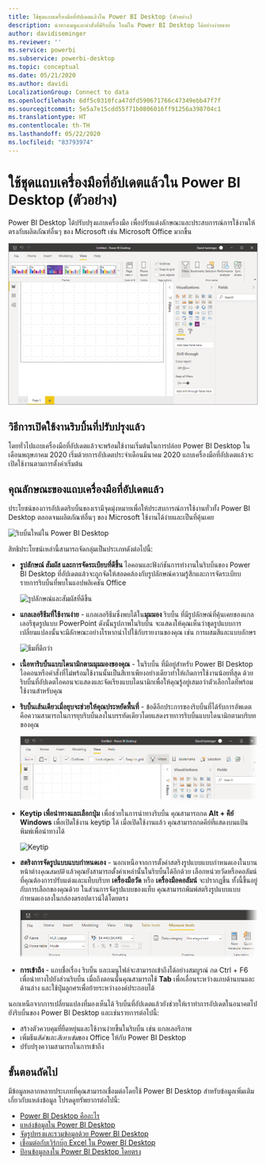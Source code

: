 ```yaml
---
title: ใช้ชุดแถบเครื่องมือที่อัปเดตแล้วใน Power BI Desktop (ตัวอย่าง)
description: นำทางเมนูและคำสั่งที่มีริบบิ้น ใหม่ใน Power BI Desktop ได้อย่างง่ายดาย
author: davidiseminger
ms.reviewer: ''
ms.service: powerbi
ms.subservice: powerbi-desktop
ms.topic: conceptual
ms.date: 05/21/2020
ms.author: davidi
LocalizationGroup: Connect to data
ms.openlocfilehash: 6df5c0310fca47dfd590671766c47349ebb47f7f
ms.sourcegitcommit: 5e5a7e15cdd55f71b0806016ff91256a398704c1
ms.translationtype: HT
ms.contentlocale: th-TH
ms.lasthandoff: 05/22/2020
ms.locfileid: "83793974"
---
```

# <a name="use-the-updated-ribbon-in-power-bi-desktop"></a>ใช้ชุดแถบเครื่องมือที่อัปเดตแล้วใน Power BI Desktop (ตัวอย่าง)

Power BI Desktop ได้ปรับปรุงแถบเครื่องมือ เพื่อปรับแต่งลักษณะและประสบการณ์การใช้งานให้ตรงกับผลิตภัณฑ์อื่นๆ ของ Microsoft เช่น Microsoft Office มากขึ้น

![ริบบิ้นใหม่ใน Power BI Desktop](media/desktop-ribbon/desktop-ribbon-02.png)

## <a name="how-to-enable-the-updated-ribbon"></a>วิธีการเปิดใช้งานริบบิ้นที่ปรับปรุงแล้ว

โดยทั่วไปแถบเครื่องมือที่อัปเดตแล้วจะพร้อมใช้งานเริ่มต้นในการปล่อย Power BI Desktop ในเดือนพฤษภาคม 2020 เริ่มด้วยการอัปเดตประจำเดือนมีนาคม 2020 แถบเครื่องมือที่อัปเดตแล้วจะเปิดใช้งานตามการตั้งค่าเริ่มต้น 

## <a name="features-of-the-updated-ribbon"></a>คุณลักษณะของแถบเครื่องมือที่อัปเดตแล้ว

ประโยชน์ของการอัปเดตริบบิ้นของเรามีจุดมุ่งหมายเพื่อให้ประสบการณ์การใช้งานทั่วทั้ง Power BI Desktop ตลอดจนผลิตภัณฑ์อื่นๆ ของ Microsoft ใช้งานได้ง่ายและเป็นที่คุ้นเคย 

![ริบบิ้นใหม่ใน Power BI Desktop](media/desktop-ribbon/desktop-ribbon-03.png)

สิทธิประโยชน์เหล่านี้สามารถจัดกลุ่มเป็นประเภทดังต่อไปนี้:

* **รูปลักษณ์ สัมผัส และการจัดระเบียบที่ดีขึ้น** ไอคอนและฟังก์ชันการทำงานในริบบิ้นของ Power BI Desktop ที่อัปเดตแล้วจะถูกจัดให้สอดคล้องกับรูปลักษณ์ความรู้สึกและการจัดระเบียบรายการริบบิ้นที่พบในแอปพลิเคชัน Office

    ![รูปลักษณ์และสัมผัสที่ดีขึ้น](media/desktop-ribbon/desktop-ribbon-04.png)

* **แกลเลอรีธีมที่ใช้งานง่าย** - แกลเลอรีธีมซึ่งพบได้ใน**มุมมอง** ริบบิ้น ที่มีรูปลักษณ์ที่คุ้นเคยของแกลเลอรีชุดรูปแบบ PowerPoint ดังนั้นรูปภาพในริบบิ้น จะแสดงให้คุณเห็นว่าชุดรูปแบบการเปลี่ยนแปลงนั้นจะมีลักษณะอย่างไรหากนำไปใช้กับรายงานของคุณ เช่น การผสมสีและแบบอักษร 

    ![ธีมที่ดีกว่า](media/desktop-ribbon/desktop-ribbon-05.png)

* **เนื้อหาริบบิ้นแบบไดนามิกตามมุมมองของคุณ** - ในริบบิ้น ที่มีอยู่สำหรับ Power BI Desktop ไอคอนหรือคำสั่งที่ไม่พร้อมใช้งานนั้นเป็นสีเทาเพียงอย่างเดียวทำให้เกิดการใช้งานน้อยที่สุด ด้วยริบบิ้นที่อัปเดตไอคอนจะแสดงและจัดเรียงแบบไดนามิกเพื่อให้คุณรู้อยู่เสมอว่าตัวเลือกใดที่พร้อมใช้งานสำหรับคุณ

* **ริบบิ้นเส้นเดียวเมื่อยุบจะช่วยให้คุณประหยัดพื้นที่** - ข้อดีอีกประการของริบบิ้นที่ได้รับการอัพเดตคือความสามารถในการยุบริบบิ้นลงในบรรทัดเดียวโดยแสดงรายการริบบิ้นแบบไดนามิกตามบริบทของคุณ 

    ![ริบบิ้นที่ยุบ](media/desktop-ribbon/desktop-ribbon-06.png)

* **Keytip เพื่อนำทางและเลือกปุ่ม** เพื่อช่วยในการนำทางริบบิ้น คุณสามารถกด **Alt + คีย์ Windows** เพื่อเปิดใช้งาน keytip ได้ เมื่อเปิดใช้งานแล้ว คุณสามารถกดคีย์ที่แสดงบนแป้นพิมพ์เพื่อนำทางได้

    ![Keytip](media/desktop-ribbon/desktop-ribbon-07.png)

* **สตริงการจัดรูปแบบแบบกำหนดเอง** - นอกเหนือจากการตั้งค่าสตริงรูปแบบแบบกำหนดเองในบานหน้าต่าง*คุณสมบัติ* แล้วคุณยังสามารถตั้งค่าเหล่านั้นในริบบิ้นได้อีกด้วย เลือกหน่วยวัดหรือคอลัมน์ที่คุณต้องการปรับแต่งและแท็บบริบท **เครื่องมือวัด** หรือ **เครื่องมือคอลัมน์** จะปรากฏขึ้น ทั้งนี้ขึ้นอยู่กับการเลือกของคุณด้วย ในส่วนการจัดรูปแบบของแท็บ คุณสามารถพิมพ์สตริงรูปแบบแบบกำหนดเองลงในกล่องดรอปดาวน์ได้โดยตรง

    ![สตริงรูปแบบแบบกำหนดเอง](media/desktop-ribbon/desktop-ribbon-08.png)

* **การเข้าถึง** - แถบชื่อเรื่อง ริบบิ้น และเมนูไฟล์จะสามารถเข้าถึงได้อย่างสมบูรณ์ กด Ctrl + F6 เพื่อนำทางไปยังส่วนริบบิ้น เมื่อถึงตอนนั้นคุณสามารถใช้ **Tab** เพื่อเลื่อนระหว่างแถบด้านบนและด้านล่าง และใช้ปุ่มลูกศรเพื่อย้ายระหว่างองค์ประกอบได้


นอกเหนือจากการเปลี่ยนแปลงที่มองเห็นได้ ริบบิ้นที่อัปเดตแล้วยังช่วยให้เราทำการอัปเดตในอนาคตไปยังริบบิ้นของ Power BI Desktop และเช่นรายการต่อไปนี้:

* สร้างตัวควบคุมที่ยืดหยุ่นและใช้งานง่ายขึ้นในริบบิ้น เช่น แกลเลอรีภาพ
* เพิ่มธีม*สีดำ*และ*สีเทาเข้ม*ของ Office ให้กับ Power BI Desktop
* ปรับปรุงความสามารถในการเข้าถึง


## <a name="next-steps"></a>ขั้นตอนถัดไป
มีข้อมูลหลากหลายประเภทที่คุณสามารถเชื่อมต่อโดยใช้ Power BI Desktop สำหรับข้อมูลเพิ่มเติมเกี่ยวกับแหล่งข้อมูล โปรดดูทรัพยากรต่อไปนี้:

* [Power BI Desktop คืออะไร](../fundamentals/desktop-what-is-desktop.md)
* [แหล่งข้อมูลใน Power BI Desktop](../connect-data/desktop-data-sources.md)
* [จัดรูปทรงและรวมข้อมูลด้วย Power BI Desktop](../connect-data/desktop-shape-and-combine-data.md)
* [เชื่อมต่อกับเวิร์กบุ๊ก Excel ใน Power BI Desktop](../connect-data/desktop-connect-excel.md)   
* [ป้อนข้อมูลลงใน Power BI Desktop โดยตรง](../connect-data/desktop-enter-data-directly-into-desktop.md)   
